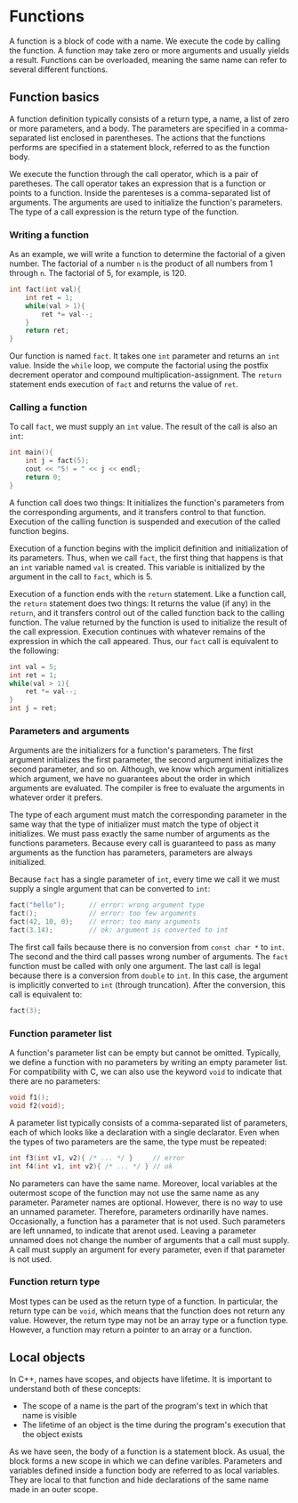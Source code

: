 # Functions

A function is a block of code with a name. We execute the code by calling the function. A function may take zero or more arguments and usually yields a result. Functions can be overloaded, meaning the same name can refer to several different functions.

## Function basics

A function definition typically consists of a return type, a name, a list of zero or more parameters, and a body. The parameters are specified in a comma-separated list enclosed in parentheses. The actions that the functions performs are specified in a statement block, referred to as the function body.

We execute the function through the call operator, which is a pair of paretheses. The call operator takes an expression that is a function or points to a function. Inside the parenteses is a comma-separated list of arguments. The arguments are used to initialize the function's parameters. The type of a call expression is the return type of the function.

### Writing a function

As an example, we will write a function to determine the factorial of a given number. The factorial of a number `n` is the product of all numbers from 1 through `n`. The factorial of 5, for example, is 120.

```cpp
int fact(int val){
	int ret = 1;
	while(val > 1){
		ret *= val--;
	}
	return ret;
}
```

Our function is named `fact`. It takes one `int` parameter and returns an `int` value. Inside the `while` loop, we compute the factorial using the postfix decrement operator and compound multiplication-assignment. The `return` statement ends execution of `fact` and returns the value of `ret`.

### Calling a function

To call `fact`, we must supply an `int` value. The result of the call is also an `int`:

```cpp
int main(){
	int j = fact(5);
	cout << "5! = " << j << endl;
	return 0;
}
```

A function call does two things: It initializes the function's parameters from the corresponding arguments, and it transfers control to that function. Execution of the calling function is suspended and execution of the called function begins.

Execution of a function begins with the implicit definition and initialization of its parameters. Thus, when we call `fact`, the first thing that happens is that an `int` variable named `val` is created. This variable is initialized by the argument in the call to `fact`, which is 5.

Execution of a function ends with the `return` statement. Like a function call, the `return` statement does two things: It returns the value (if any) in the `return`, and it transfers control out of the called function back to the calling function. The value returned by the function is used to initialize the result of the call expression. Execution continues with whatever remains of the expression in which the call appeared. Thus, our `fact` call is equivalent to the following:

```cpp
int val = 5;
int ret = 1;
while(val > 1){
	ret *= val--;
}
int j = ret;
```

### Parameters and arguments

Arguments are the initializers for a function's parameters. The first argument initializes the first parameter, the second argument initializes the second parameter, and so on. Although, we know which argument initializes which argument, we have no guarantees about the order in which arguments are evaluated. The compiler is free to evaluate the arguments in whatever order it prefers.

The type of each argument must match the corresponding parameter in the same way that the type of initializer must match the type of object it initializes. We must pass exactly the same number of arguments as the functions parameters. Because every call is guaranteed to pass as many arguments as the function has parameters, parameters are always initialized.

Because `fact` has a single parameter of `int`, every time we call it we must supply a single argument that can be converted to `int`:

```cpp
fact("hello"); 		// error: wrong argument type
fact();				// error: too few arguments
fact(42, 10, 0);	// error: too many arguments
fact(3.14);			// ok: argument is converted to int
```

The first call fails because there is no conversion from `const char *` to `int`. The second and the third call passes wrong number of arguments. The `fact` function must be called with only one argument. The last call is legal because there is a conversion from `double` to `int`. In this case, the argument is implicitly converted to `int` (through truncation). After the conversion, this call is equivalent to:

```cpp
fact(3);
```

### Function parameter list

A function's parameter list can be empty but cannot be omitted. Typically, we define a function with no parameters by writing an empty parameter list. For compatibility with C, we can also use the keyword `void` to indicate that there are no parameters:

```cpp
void f1();
void f2(void);
```

A parameter list typically consists of a comma-separated list of parameters, each of which looks like a declaration with a single declarator. Even when the types of two parameters are the same, the type must be repeated:

```cpp
int f3(int v1, v2){ /* ... */ }    	// error
int f4(int v1, int v2){ /* ... */ } // ok
```

No parameters can have the same name. Moreover, local variables at the outermost scope of the function may not use the same name as any parameter. Parameter names are optional. However, there is no way to use an unnamed parameter. Therefore, parameters ordinarilly have names. Occasionally, a function has a parameter that is not used. Such parameters are left unnamed, to indicate that arenot used. Leaving a parameter unnamed does not change the number of arguments that a call must supply. A call must supply an argument for every parameter, even if that parameter is not used.

### Function return type

Most types can be used as the return type of a function. In particular, the return type can be `void`, which means that the function does not return any value. However, the return type may not be an array type or a function type. However, a function may return a pointer to an array or a function.

## Local objects

In C++, names have scopes, and objects have lifetime. It is important to understand both of these concepts:

- The scope of a name is the part of the program's text in which that name is visible
- The lifetime of an object is the time during the program's execution that the object exists

As we have seen, the body of a function is a statement block. As usual, the block forms a new scope in which we can define varibles. Parameters and variables defined inside a function body are referred to as local variables. They are local to that function and hide declarations of the same name made in an outer scope.